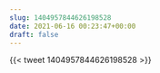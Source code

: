 ```yaml
---
slug: 1404957844626198528
date: 2021-06-16 00:23:47+00:00
draft: false
---
```


{{< tweet 1404957844626198528 >}}
